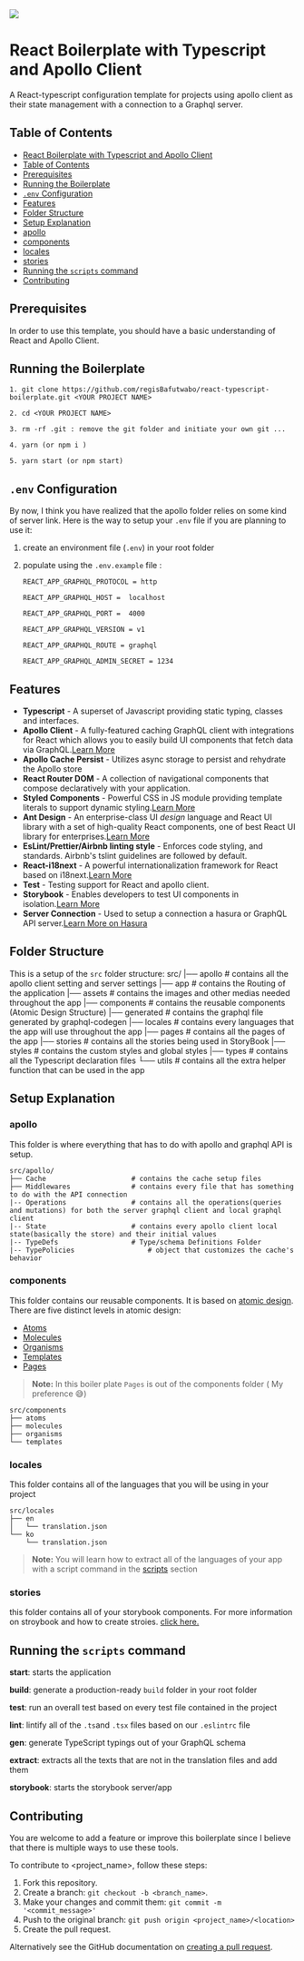 <img src="https://i.ibb.co/wCr7NNT/react-apollo.png" style="text-align:center"/>

# React Boilerplate with Typescript and Apollo Client

A React-typescript configuration template for projects using apollo client as their state management with a connection to a Graphql server.

## Table of Contents

- [React Boilerplate with Typescript and Apollo Client](#react-boilerplate-with-typescript-and-apollo-client) 
- [Table of Contents](#table-of-contents) 
- [Prerequisites](#prerequisites) 
- [Running the Boilerplate](#running-the-boilerplate) 
- [`.env` Configuration](#env-configuration) 
- [Features](#features) 
- [Folder Structure](#folder-structure) 
- [Setup Explanation](#setup-explanation) 
- [apollo](#apollo) 
- [components](#components) 
- [locales](#locales) 
- [stories](#stories) 
- [Running the `scripts` command](#running-the-scripts-command) 
- [Contributing](#contributing)

<a name="Prerequisite"></a>

## Prerequisites

In order to use this template, you should have a basic understanding of React and Apollo Client.

<a name="run"></a>

## Running the Boilerplate

    1. git clone https://github.com/regisBafutwabo/react-typescript-boilerplate.git <YOUR PROJECT NAME>

    2. cd <YOUR PROJECT NAME>

    3. rm -rf .git : remove the git folder and initiate your own git ...

    4. yarn (or npm i )

    5. yarn start (or npm start)

<a name="env"></a>

## `.env` Configuration

By now, I think you have realized that the apollo folder relies on some kind of server link. Here is the way to setup your `.env` file if you are planning to use it:

1.  create an environment file (`.env`) in your root folder
2.  populate using the `.env.example` file :

        REACT_APP_GRAPHQL_PROTOCOL = http

        REACT_APP_GRAPHQL_HOST =  localhost

        REACT_APP_GRAPHQL_PORT =  4000

        REACT_APP_GRAPHQL_VERSION = v1

        REACT_APP_GRAPHQL_ROUTE = graphql

        REACT_APP_GRAPHQL_ADMIN_SECRET = 1234

<a name="feat"></a>

## Features

-   **Typescript** - A superset of Javascript providing static typing, classes and interfaces.
-   **Apollo Client** - A fully-featured caching GraphQL client with integrations for React which allows you to easily build UI components that fetch data via GraphQL.[Learn More](https://www.apollographql.com/docs/react/)
-   **Apollo Cache Persist** - Utilizes async storage to persist and rehydrate the Apollo store
-   **React Router DOM** - A collection of navigational components that compose declaratively with your application.
-   **Styled Components** - Powerful CSS in JS module providing template literals to support dynamic styling.[Learn More](https://styled-components.com/)
-   **Ant Design** - An enterprise-class UI _design_ language and React UI library with a set of high-quality React components, one of best React UI library for enterprises.[Learn More](https://ant.design/)
-   **EsLint/Prettier/Airbnb linting style** - Enforces code styling, and standards. Airbnb's tslint guidelines are followed by default.
-   **React-i18next** - A powerful internationalization framework for React based on i18next.[Learn More](https://react.i18next.com/)
-   **Test** - Testing support for React and apollo client.
-   **Storybook** - Enables developers to test UI components in isolation.[Learn More](https://storybook.js.org/)
-   **Server Connection** - Used to setup a connection a hasura or GraphQL API server.[Learn More on Hasura](https://hasura.io/)

<a name="folder"></a>

## Folder Structure

This is a setup of the `src` folder structure:
src/
|── apollo # contains all the apollo client setting and server settings
|── app # contains the Routing of the application
|── assets # contains the images and other medias needed throughout the app
|── components # contains the reusable components (Atomic Design Structure)
|── generated # contains the graphql file generated by graphql-codegen
|── locales # contains every languages that the app will use throughout the app
|── pages # contains all the pages of the app
|── stories # contains all the stories being used in StoryBook
|── styles # contains the custom styles and global styles
|── types # contains all the Typescript declaration files
└── utils # contains all the extra helper function that can be used in the app
<a name="explain"></a>

## Setup Explanation

<a name="apollo"></a>

### apollo

This folder is where everything that has to do with apollo and graphql API is setup.

    src/apollo/
    ├── Cache                     # contains the cache setup files
    ├── Middlewares               # contains every file that has something to do with the API connection
    |-- Operations				  # contains all the operations(queries and mutations) for both the server graphql client and local graphql client
    |-- State                     # contains every apollo client local state(basically the store) and their initial values
    |-- TypeDefs 				  # Type/schema Definitions Folder
    |-- TypePolicies				  # object that customizes the cache's behavior

<a name="components"></a>

### components

This folder contains our reusable components. It is based on [atomic design](https://bradfrost.com/blog/post/atomic-web-design/).
There are five distinct levels in atomic design:

-   [Atoms](https://bradfrost.com/blog/post/atomic-web-design/#atoms)
-   [Molecules](https://bradfrost.com/blog/post/atomic-web-design/#molecules)
-   [Organisms](https://bradfrost.com/blog/post/atomic-web-design/#organisms)
-   [Templates](https://bradfrost.com/blog/post/atomic-web-design/#templates)
-   [Pages](https://bradfrost.com/blog/post/atomic-web-design/#pages)

> **Note:** In this boiler plate `Pages` is out of the components folder ( My preference 😅)

    src/components
    ├── atoms
    ├── molecules
    ├── organisms
    └── templates

<a name="locales"></a>

### locales

This folder contains all of the languages that you will be using in your project

    src/locales
    ├── en
    │   └── translation.json
    └── ko
        └── translation.json

> **Note:** You will learn how to extract all of the languages of your app with a script command in the [scripts](#scripts) section

<a name="stories"></a>

### stories

this folder contains all of your storybook components. For more information on stroybook and how to create stroies. [click here.](https://storybook.js.org/docs/basics/introduction/)

<a name="scripts"></a>

## Running the `scripts` command

**start**: starts the application

**build**: generate a production-ready `build` folder in your root folder

**test**: run an overall test based on every test file contained in the project

**lint**: lintify all of the `.ts`and `.tsx` files based on our `.eslintrc` file

**gen**: generate TypeScript typings out of your GraphQL schema

**extract**: extracts all the texts that are not in the translation files and add them

**storybook**: starts the storybook server/app

<a name="contributing"></a>

## Contributing

You are welcome to add a feature or improve this boilerplate since I believe that there is multiple ways to use these tools.

To contribute to <project_name>, follow these steps:

1.  Fork this repository.
2.  Create a branch: `git checkout -b <branch_name>`.
3.  Make your changes and commit them: `git commit -m '<commit_message>'`
4.  Push to the original branch: `git push origin <project_name>/<location>`
5.  Create the pull request.

Alternatively see the GitHub documentation on [creating a pull request](https://help.github.com/en/github/collaborating-with-issues-and-pull-requests/creating-a-pull-request).
